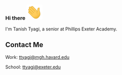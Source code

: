 ### Hi there <img src="https://raw.githubusercontent.com/danBamikiya/danBamikiya/main/wave.gif" width="50px">

I'm Tanish Tyagi, a senior at Phillips Exeter Academy.

## Contact Me
Work: ttyagi@mgh.havard.edu

School: ttyagi@exeter.edu
